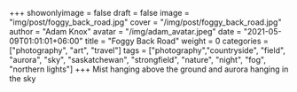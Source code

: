 +++
showonlyimage = false
draft = false
image = "img/post/foggy_back_road.jpg"
cover = "/img/post/foggy_back_road.jpg"
author = "Adam Knox"
avatar = "/img/adam_avatar.jpeg"
date = "2021-05-09T01:01:01+06:00"
title = "Foggy Back Road"
weight = 0
categories = ["photography", "art", "travel"]
tags = ["photography","countryside", "field", "aurora", "sky", "saskatchewan", "strongfield", "nature", "night", "fog", "northern lights"]
+++
Mist hanging above the ground and aurora hanging in the sky
<!--more-->